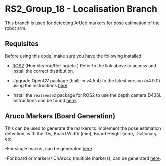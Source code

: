 # RS2_Group_18 - Localisation Branch

This branch is used for detecting ArUco markers for pose estimation of the robot arm.

## Requisites

Before using this code, make sure you have the following installed:

- [ROS2](https://docs.ros.org/en/rolling/Releases.html) (Humble/Iron/Rolling/etc.)
  Refer to the link above to access and install the correct distribution.

- Upgrade OpenCV package (built-in v4.5.4) to the latest version (v4.9.0) using the instructions [here](https://phoenixnap.com/kb/installing-opencv-on-ubuntu).

- Install the `realsense2` package for ROS2 to use the depth camera D435i. Instructions can be found [here](https://github.com/IntelRealSense/realsense-ros).

## Aruco Markers (Board Generation)

This can be used to generate the markers to implement the pose estimation detection, with the IDs, Board Width (mm), Board Height (mm), Dictionary, etc.

-For single marker, can be generated [here](https://chev.me/arucogen/).

-For board or markers/ ChAruco (multiple markers), can be generated [here](https://calib.io/pages/camera-calibration-pattern-generator).

